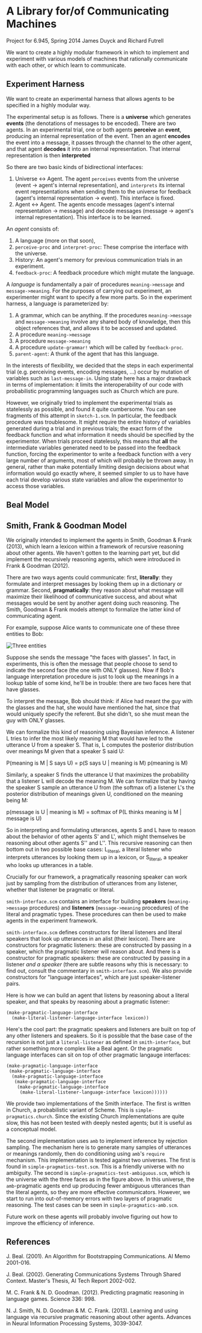 A Library for/of Communicating Machines
=============

Project for 6.945, Spring 2014
James Duyck and Richard Futrell

We want to create a highly modular framework in which to implement and experiment with various models of machines that rationally communicate with each other, or which learn to communicate.

Experiment Harness
------------------

We want to create an experimental harness that allows agents to be specified in a highly modular way. 

The experimental setup is as follows. There is a **universe** which generates **events** (the denotations of messages to be encoded). There are two agents. In an experimental trial, one or both agents **perceive** an **event**, producing an internal representation of the event. Then an agent **encodes** the event into a message, it passes through the channel to the other agent, and that agent **decodes** it into an internal representation. That internal representation is then **interpreted** 

So there are two basic kinds of bidirectional interfaces:

1.  Universe <-> Agent. The agent `perceives` events from the universe (event -> agent's internal representation), and `interprets` its internal event representations when sending them to the universe for feedback (agent's internal representation -> event). This interface is fixed.
2.  Agent <-> Agent. The agents encode messages (agent's internal representation -> message) and decode messages (message -> agent's internal representation). This interface is to be learned.

An *agent* consists of: 

1.  A language (more on that soon),
2.  `perceive-proc` and `interpret-proc`: These comprise the interface with the universe.
3.  History: An agent's memory for previous communication trials in an experiment.
4.  `feedback-proc`: A feedback procedure which might mutate the language.

A *language* is fundamentally a pair of procedures `meaning->message` and `message->meaning`. For the purposes of carrying out experiment, an experimenter might want to specify a few more parts. So in the experiment harness, a language is parameterized by:

1.  A grammar, which can be anything. If the procedures `meaning->message` and `message->meaning` involve any shared body of knowledge, then this object references that, and allows it to be accessed and updated.
2.  A procedure `meaning->message`
3.  A procedure `message->meaning`
4.  A procedure `update-grammar!` which will be called by `feedback-proc`.
5.  `parent-agent`: A thunk of the agent that has this language. 

In the interests of flexibility, we decided that the steps in each experimental trial (e.g. perceiving events, encoding messages, ...) occur by mutation of variables such as `last-message-in`. Using state here has a major drawback in terms of implementation: it limits the interoperability of our code with probabilistic programming languages such as Church which are pure. 

However, we originally tried to implement the experimental trials as statelessly as possible, and found it quite cumbersome. You can see fragments of this attempt in `sketch-1.scm`. In particular, the feedback procedure was troublesome. It might require the entire history of variables generated during a trial and in previous trials; the exact form of the feedback function and what information it needs should be specified by the experimentor. When trials proceed statelessly, this means that **all** the intermediate variables generated need to be passed into the feedback function, forcing the experimentor to write a feedback function with a very large number of arguments, most of which will probably be thrown away. In general, rather than make potentially limiting design decisions about what information would go exactly where, it seemed simpler to us to  have have each trial develop various state variables and allow the experimentor to access those variables.


Beal Model
----------


Smith, Frank & Goodman Model
-----------

We originally intended to implement the agents in Smith, Goodman & Frank (2013), which learn a lexicon within a framework of recursive reasoning about other agents. We haven't gotten to the learning part yet, but did implement the recursively reasoning agents, which were introduced in Frank & Goodman (2012). 

There are two ways agents could communicate: first, **literally**: they formulate and interpret messages by looking them up in a dictionary or grammar. Second, **pragmatically**: they reason about what message will maximize their likelihood of communicative success, and about what messages would be sent by another agent doing such reasoning. The Smith, Goodman & Frank models attempt to formalize the latter kind of communicating agent.

For example, suppose Alice wants to communicate one of these three entities to Bob:

![Three entities](http://web.mit.edu/futrell/www/faces.png)

Suppose she sends the message "the faces with glasses". In fact, in experiments, this is often the message that people choose to send to indicate the second face (the one with ONLY glasses). Now if Bob's language interpretation procedure is just to look up the meanings in a lookup table of some kind, he'll be in trouble: there are two faces here that have glasses. 

To interpret the message, Bob should think: if Alice had meant the guy with the glasses and the hat, she would have mentioned the hat, since that would uniquely specify the referent. But she didn't, so she must mean the guy with ONLY glasses.

We can formalize this kind of reasoning using Bayesian inference. A listener L tries to infer the most likely meaning M that would have led to the utterance U from a speaker S. That is, L computes the posterior distribution over meanings M given that a speaker S said U:

P(meaning is M | S says U) = p(S says U | meaning is M) p(meaning is M)

 Similarly, a speaker S finds the utterance U that maximizes the probability that a listener L will decode the meaning M. We can formalize that by having the speaker S sample an utterance U from (the softmax of) a listener L's the posterior distribution of meanings given U, conditioned on the meaning being M:

p(message is U | meaning is M) = softmax of P(L thinks meaning is M | message is U)

So in interpreting and formulating utterances, agents S and L have to reason about the behavior of other agents S' and L', which might themselves be reasoning about other agents S'' and L''. This recursive reasoning can then bottom out in two possible base cases: L<sub>literal</sub>, a literal listener who interprets utterances by looking them up in a lexicon, or S<sub>literal</sub>, a speaker who looks up utterances in a table. 

Crucially for our framework, a pragmatically reasoning speaker can work just by sampling from the distribution of utterances from any listener, whether that listener be pragmatic or literal. 

`smith-interface.scm` contains an interface for building **speakers** (`meaning->message` procedures) and **listeners** (`message->meaning` procedures) of the literal and pragmatic types. These procedures can then be used to make agents in the experiment framework.

`smith-interface.scm` defines constructors for literal listeners and literal speakers that look up utterances in an alist (their lexicon). There are constructors for pragmatic listeners: these are constructed by passing in a speaker, which the pragmatic listener will reason about. And there is a constructor for pragmatic speakers: these are constructed by passing in a listener *and a speaker* (there are subtle reasons why this is necessary: to find out, consult the commentary in `smith-interface.scm`). We also provide constructors for "language interfaces", which are just speaker-listener pairs. 

Here is how we can build an agent that listens by reasoning about a literal speaker, and that speaks by reasoning about a pragmatic listener:

    (make-pragmatic-language-interface
      (make-literal-listener-language-interface lexicon))

Here's the cool part: the pragmatic speakers and listeners are built on top of any other listeners and speakers. So it is possible that the base case of the recursion is not just a `literal-listener` as defined in `smith-interface`, but rather something more complex like a Beal agent. Or the pragmatic language interfaces can sit on top of other pragmatic langauge interfaces:

    (make-pragmatic-language-interface
     (make-pragmatic-language-interface
      (make-pragmatic-language-interface
       (make-pragmatic-language-interface
        (make-pragmatic-language-interface
         (make-literal-listener-language-interface lexicon))))))

We provide two implementations of the Smith interface. The first is written in Church, a probabilistic variant of Scheme. This is `simple-pragmatics.church`. Since the existing Church implementations are quite slow, this has not been tested with deeply nested agents; but it is useful as a conceptual model.

The second implementation uses `amb` to implement inference by rejection sampling. The mechanism here is to generate many samples of utterances or meanings randomly, then do conditioning using `amb`'s `require` mechanism. This implementation is tested against two universes. The first is found in `simple-pragmatics-test.scm`. This is a friendly universe with no ambiguity. The second is `simple-pragmatics-test-ambiguous.scm`, which is the universe with the three faces as in the figure above. In this universe, the `amb`-pragmatic agents end up producing fewer ambiguous utterances than the literal agents, so they are more effective communicators. However, we start to run into out-of-memory errors with two layers of pragmatic reasoning. The test cases can be seen in `simple-pragmatics-amb.scm`. 

Future work on these agents will probably involve figuring out how to improve the efficiency of inference. 

References
----------
J. Beal. (2001). An Algorithm for Bootstrapping Communications. AI Memo 2001-016.

J. Beal. (2002). Generating Communications Systems Through Shared Context. Master's Thesis, AI Tech Report 2002-002.

M. C. Frank & N. D. Goodman. (2012). Predicting pragmatic reasoning in language games. Science 336: 998.

N. J. Smith, N. D. Goodman & M. C. Frank. (2013). Learning and using language via recursive pragmatic reasoning about other agents. Advances in Neural Information Processing Systems, 3039-3047.


